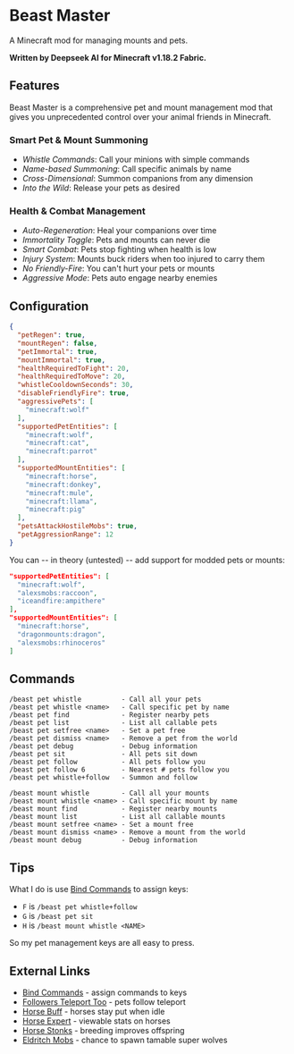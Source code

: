 # Beast Master

A Minecraft mod for managing mounts and pets.

**Written by Deepseek AI for Minecraft v1.18.2 Fabric.**

## Features

Beast Master is a comprehensive pet and mount management mod that gives you unprecedented control over your animal friends in Minecraft.

### Smart Pet & Mount Summoning

- *Whistle Commands*: Call your minions with simple commands
- *Name-based Summoning*: Call specific animals by name
- *Cross-Dimensional*: Summon companions from any dimension
- *Into the Wild*: Release your pets as desired

### Health & Combat Management

- *Auto-Regeneration*: Heal your companions over time
- *Immortality Toggle*: Pets and mounts can never die
- *Smart Combat*: Pets stop fighting when health is low
- *Injury System*: Mounts buck riders when too injured to carry them
- *No Friendly-Fire*: You can't hurt your pets or mounts
- *Aggressive Mode*: Pets auto engage nearby enemies

## Configuration

```json
{
  "petRegen": true,
  "mountRegen": false,
  "petImmortal": true,
  "mountImmortal": true,
  "healthRequiredToFight": 20,
  "healthRequiredToMove": 20,
  "whistleCooldownSeconds": 30,
  "disableFriendlyFire": true,
  "aggressivePets": [
    "minecraft:wolf"
  ],
  "supportedPetEntities": [
    "minecraft:wolf",
    "minecraft:cat",
    "minecraft:parrot"
  ],
  "supportedMountEntities": [
    "minecraft:horse",
    "minecraft:donkey",
    "minecraft:mule",
    "minecraft:llama",
    "minecraft:pig"
  ],
  "petsAttackHostileMobs": true,
  "petAggressionRange": 12
}
```

You can -- in theory (untested) -- add support for modded pets or mounts:

```json
"supportedPetEntities": [
  "minecraft:wolf",
  "alexsmobs:raccoon",
  "iceandfire:ampithere"
],
"supportedMountEntities": [
  "minecraft:horse",
  "dragonmounts:dragon",
  "alexsmobs:rhinoceros"
]
```

## Commands

```
/beast pet whistle          - Call all your pets
/beast pet whistle <name>   - Call specific pet by name
/beast pet find             - Register nearby pets
/beast pet list             - List all callable pets
/beast pet setfree <name>   - Set a pet free
/beast pet dismiss <name>   - Remove a pet from the world
/beast pet debug            - Debug information
/beast pet sit              - All pets sit down
/beast pet follow           - All pets follow you
/beast pet follow 6         - Nearest # pets follow you
/beast pet whistle+follow   - Summon and follow
```

```
/beast mount whistle        - Call all your mounts
/beast mount whistle <name> - Call specific mount by name
/beast mount find           - Register nearby mounts
/beast mount list           - List all callable mounts
/beast mount setfree <name> - Set a mount free
/beast mount dismiss <name> - Remove a mount from the world
/beast mount debug          - Debug information
```

## Tips

What I do is use [Bind Commands](https://modrinth.com/mod/bindcommands) to assign keys:

- ``F`` is ``/beast pet whistle+follow``
- ``G`` is ``/beast pet sit``
- ``H`` is ``/beast mount whistle <NAME>``

So my pet management keys are all easy to press.

## External Links

- [Bind Commands](https://modrinth.com/mod/bindcommands) - assign commands to keys
- [Followers Teleport Too](https://modrinth.com/mod/followers-teleport-too) - pets follow teleport
- [Horse Buff](https://modrinth.com/mod/horsebuff) - horses stay put when idle
- [Horse Expert](https://modrinth.com/mod/horse-expert) - viewable stats on horses
- [Horse Stonks](https://modrinth.com/mod/horse-stonks) - breeding improves offspring
- [Eldritch Mobs](https://modrinth.com/mod/eldritch-mobs) - chance to spawn tamable super wolves